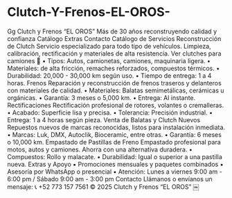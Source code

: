 # Clutch-Y-Frenos-EL-OROS-
Gg
Clutch y Frenos “EL OROS”
Más de 30 años reconstruyendo calidad y confianza
		Catálogo Extras Contacto
Catálogo de Servicios
Reconstrucción de Clutch
Servicio especializado para todo tipo de vehículos. Limpieza, calibración, rectificación y materiales de alta resistencia.
Ver clutches para camiones 🚚
	•	Tipos: Autos, camionetas, camiones, maquinaria ligera.
	•	Materiales: de alta fricción, remaches reforzados, compuestos térmicos.
	•	Durabilidad: 20,000 - 30,000 km según uso.
	•	Tiempo de entrega: 1 a 4 horas.
Frenos
Reparación y reconstrucción de frenos traseros y delanteros con materiales de calidad.
	•	Materiales: Balatas semimetálicas, cerámicas u orgánicas.
	•	Garantía: 3 meses o 5,000 km.
	•	Entrega: Al instante.
Rectificaciones
Rectificación profesional de rotores, volantes o cremalleras.
	•	Acabado: Superficie lisa y precisa.
	•	Tolerancia: Precisión industrial.
	•	Entrega: 1 a 4 horas según pieza.
Venta de Balatas y Clutch Nuevos
Repuestos nuevos de marcas reconocidas, listos para instalación inmediata.
	•	Marcas: Luk, DMX, Autoclik, Bioceramic, entre otras.
	•	Garantía: 6 meses o 10,000 km.
Empastado de Pastillas de Freno
Empastado profesional para motos, autos y camiones. Ahorra con una alternativa duradera.
	•	Compuestos: Rollo y malacate.
	•	Durabilidad: Igual o superior a una pastilla nueva.
Extras y Apoyo
	▪	Promociones mensuales y paquetes combinados
	▪	Asesoría por WhatsApp o presencial
	▪	Atención: Lunes a viernes 9:00 am - 6:00 pm / Sábado 9:00 am - 3:00 pm
Contacto
Llámanos o envíanos un mensaje:
📞 +52 773 157 7561
© 2025 Clutch y Frenos “EL OROS”
￼

